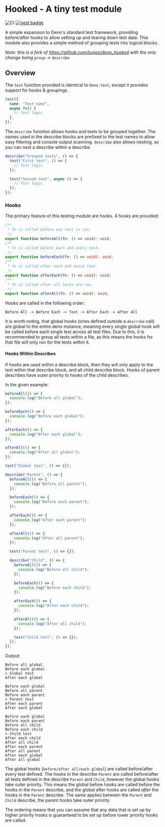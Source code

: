 # Hooked - A tiny test module

![CI](https://github.com/jsjoeio/deno_hooked/workflows/CI/badge.svg) [![nest badge](https://nest.land/badge.svg)](https://nest.land/package/hooked-describe)

A simple expansion to Deno's standard test framework, providing before/after hooks to allow setting up and tearing down test data. This module also provides a simple method of grouping tests into logical blocks.

_Note: this is a fork of https://github.com/luvies/deno_hooked with the only change being `group` -> `describe`_

## Overview

The `test` function provided is identical to `Deno.test`, except it provides support for hooks & groupings.

```ts
test({
  name: "Test name",
  async fn() {
    // Test logic
  },
});
```

The `describe` function allows hooks and tests to be grouped together. The names used in the describe blocks are prefixed to the test names to allow easy filtering and console output scanning. `describe` also allows nesting, so you can nest a describe within a describe.

```ts
describe("Grouped tests", () => {
  test("First test", () => {
    // Test logic
  });

  test("Second test", async () => {
    // Test logic
  });
});
```

### Hooks

The primary feature of this testing module are hooks. 4 hooks are provided:

```ts
/**
 * fn is called before any test is ran.
 */
export function beforeAll(fn: () => void): void;
/**
 * fn is called before each and every test.
 */
export function beforeEach(fn: () => void): void;
/**
 * fn is called after each and every test.
 */
export function afterEach(fn: () => void): void;
/**
 * fn is called after all tests are ran.
 */
export function afterAll(fn: () => void): void;
```

Hooks are called in the following order:

```
Before All -> Before Each -> Test -> After Each -> After All
```

It is worth noting, that global hooks (ones defined outside a `describe` call) are global to the entire deno instance, meaning every single global hook will be called before each single test across all test files. Due to this, it is recommended to group all tests within a file, as this means the hooks for that file will only run for the tests within it.

#### Hooks Within Describes

If hooks are used within a describe block, then they will only apply to the test within that describe block, and all child describe block. Hooks of parent describes have outer priority to hooks of the child describes.

In the given example:

```ts
beforeAll(() => {
  console.log("Before all global");
});

beforeEach(() => {
  console.log("Before each global");
});

afterEach(() => {
  console.log("After each global");
});

afterAll(() => {
  console.log("After all global");
});

test("Global test", () => {});

describe("Parent", () => {
  beforeAll(() => {
    console.log("Before all parent");
  });

  beforeEach(() => {
    console.log("Before each parent");
  });

  afterEach(() => {
    console.log("After each parent");
  });

  afterAll(() => {
    console.log("After all parent");
  });

  test("Parent test", () => {});

  describe("Child", () => {
    beforeAll(() => {
      console.log("Before all child");
    });

    beforeEach(() => {
      console.log("Before each child");
    });

    afterEach(() => {
      console.log("After each child");
    });

    afterAll(() => {
      console.log("After all child");
    });

    test("Child test", () => {});
  });
});
```

Output:

```
Before all global
Before each global
> Global test
After each global

Before each global
Before all parent
Before each parent
> Parent test
After each parent
After each global

Before each global
Before each parent
Before all child
Before each child
> Child test
After each child
After all child
After each parent
After all parent
After each global
After all global
```

The global hooks (`before/after all/each global`) are called before/after every test defined. The hooks in the describe `Parent` are called before/after all tests defined in the describe `Parent` and `Child`, however the global hooks take outer priority. This means the global before hooks are called before the hooks in the `Parent` describe, and the global after hooks are called _after_ the hooks in the `Parent` describe. The same applies between the `Parent` and `Child` describe, the parent hooks take outer priority.

The ordering means that you can assume that any data that is set up by higher priority hooks is guaranteed to be set up before lower priority hooks are called.
